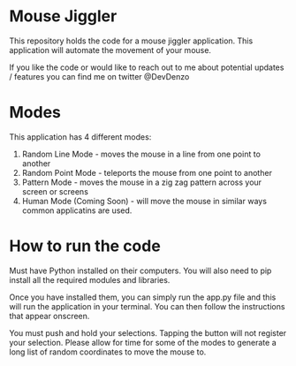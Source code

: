 # Mouse Jiggler
This repository holds the code for a mouse jiggler application. This application will automate the movement of your mouse.

If you like the code or would like to reach out to me about potential updates / features you can find me on twitter @DevDenzo

# Modes
This application has 4 different modes:

1. Random Line Mode - moves the mouse in a line from one point to another
2. Random Point Mode - teleports the mouse from one point to another
3. Pattern Mode - moves the mouse in a zig zag pattern across your screen or screens
4. Human Mode (Coming Soon) - will move the mouse in similar ways common applicatins are used.

# How to run the code

Must have Python installed on their computers. You will also need to pip install all the required modules and libraries. 

Once you have installed them, you can simply run the app.py file and this will run the application in your terminal. You can then follow the instructions that appear onscreen.

You must push and hold your selections. Tapping the button will not register your selection. Please allow for time for some of the modes to generate a long list of random coordinates to move the mouse to.


